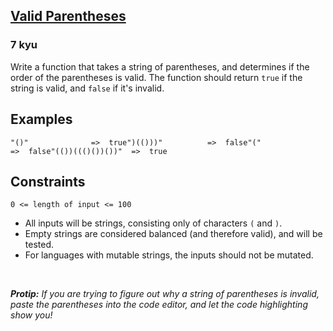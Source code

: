 <h2><a href=https://www.codewars.com/kata/6411b91a5e71b915d237332d/train/java target="_blank">Valid Parentheses</a></h2><h3>7 kyu</h3><p>Write a function that takes a string of parentheses, and determines if the order of the parentheses is valid. The function should return <code>true</code> if the string is valid, and <code>false</code> if it's invalid.</p><h2 id="examples">Examples</h2><pre><code>"()"              =&gt;  true")(()))"          =&gt;  false"("               =&gt;  false"(())((()())())"  =&gt;  true</code></pre><h2 id="constraints">Constraints</h2><p><code>0 &lt;= length of input &lt;= 100</code></p><ul><li>All inputs will be strings, consisting only of characters <code>(</code> and <code>)</code>.</li><li>Empty strings are considered balanced (and therefore valid), and will be tested.</li><li>For languages with mutable strings, the inputs should not be mutated.</li></ul><br><p><em><strong>Protip:</strong> If you are trying to figure out why a string of parentheses is invalid, paste the parentheses into the code editor, and let the code highlighting show you!</em></p>